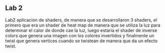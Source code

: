 ## Lab 2
Lab2 aplicacion de shaders, de manera que se desarrollaron 3 shaders, el primero que era un shader de heat map de manera que se utiliza la luz para determinar el calor de donde cae la luz, luego estaria el shader de inverse colors que genera una imagen con los colores invertidos y finalmente un twist que genera vertices cuando se twistean de manera que da un efecto twist.